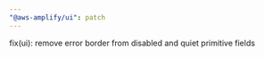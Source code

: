 ```yaml
---
"@aws-amplify/ui": patch
---
```


fix(ui): remove error border from disabled and quiet primitive fields 
